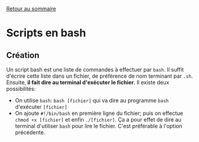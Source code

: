 <a href="http://skutnik.iiens.net/cours/1A/OSS">Retour au sommaire</a>

# Scripts en bash

## Création

Un script bash est une liste de commandes à effectuer par `bash`. Il suffit d'écrire cette liste dans un fichier, de préférence de nom terminant par `.sh`. Ensuite, __il fait dire au terminal d'exécuter le fichier__. Il existe deux possibilités:

- On utilise `bash`: `bash [fichier]` qui va dire au programme `bash` d'exécuter `[fichier]`
- On ajoute `#!/bin/bash` en première ligne du fichier; puis on effectue `chmod +x [fichier]` et enfin `./[fichier]`. Ça a pour effet de dire au terminal d'utiliser `bash` pour lire le fichier. C'est préférable à l'option précédente.
